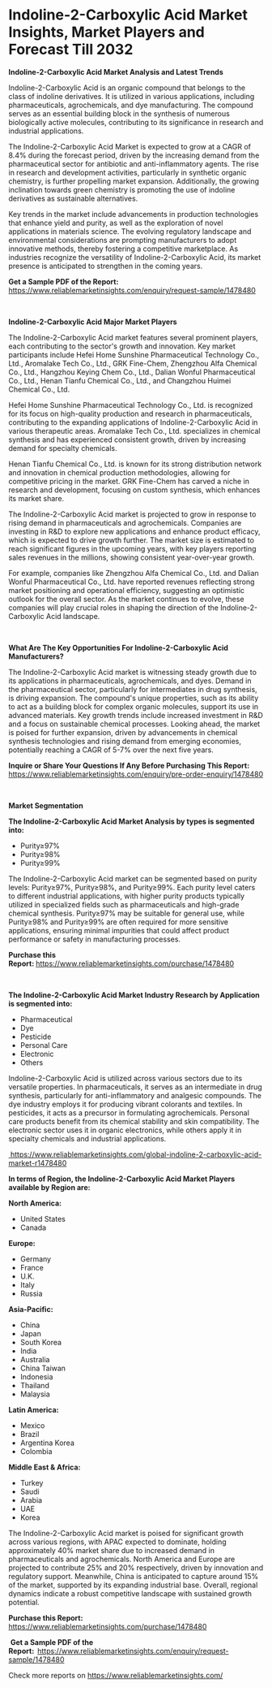 <p><h1>Indoline-2-Carboxylic Acid Market Insights, Market Players and Forecast Till 2032</h1></p><p><strong>Indoline-2-Carboxylic Acid Market Analysis and Latest Trends</strong></p>
<p><p>Indoline-2-Carboxylic Acid is an organic compound that belongs to the class of indoline derivatives. It is utilized in various applications, including pharmaceuticals, agrochemicals, and dye manufacturing. The compound serves as an essential building block in the synthesis of numerous biologically active molecules, contributing to its significance in research and industrial applications.</p><p>The Indoline-2-Carboxylic Acid Market is expected to grow at a CAGR of 8.4% during the forecast period, driven by the increasing demand from the pharmaceutical sector for antibiotic and anti-inflammatory agents. The rise in research and development activities, particularly in synthetic organic chemistry, is further propelling market expansion. Additionally, the growing inclination towards green chemistry is promoting the use of indoline derivatives as sustainable alternatives.</p><p>Key trends in the market include advancements in production technologies that enhance yield and purity, as well as the exploration of novel applications in materials science. The evolving regulatory landscape and environmental considerations are prompting manufacturers to adopt innovative methods, thereby fostering a competitive marketplace. As industries recognize the versatility of Indoline-2-Carboxylic Acid, its market presence is anticipated to strengthen in the coming years.</p></p>
<p><strong>Get a Sample PDF of the Report:&nbsp;</strong> <a href="https://www.reliablemarketinsights.com/enquiry/request-sample/1478480?utm_campaign=1948&utm_medium=2&utm_source=Github&utm_content=ia&utm_term=23032025&utm_id=indoline-2-carboxylic-acid">https://www.reliablemarketinsights.com/enquiry/request-sample/1478480</a></p>
<p>&nbsp;</p>
<p><strong>Indoline-2-Carboxylic Acid Major Market Players</strong></p>
<p><p>The Indoline-2-Carboxylic Acid market features several prominent players, each contributing to the sector's growth and innovation. Key market participants include Hefei Home Sunshine Pharmaceutical Technology Co., Ltd., Aromalake Tech Co., Ltd., GRK Fine-Chem, Zhengzhou Alfa Chemical Co., Ltd., Hangzhou Keying Chem Co., Ltd., Dalian Wonful Pharmaceutical Co., Ltd., Henan Tianfu Chemical Co., Ltd., and Changzhou Huimei Chemical Co., Ltd.</p><p>Hefei Home Sunshine Pharmaceutical Technology Co., Ltd. is recognized for its focus on high-quality production and research in pharmaceuticals, contributing to the expanding applications of Indoline-2-Carboxylic Acid in various therapeutic areas. Aromalake Tech Co., Ltd. specializes in chemical synthesis and has experienced consistent growth, driven by increasing demand for specialty chemicals.</p><p>Henan Tianfu Chemical Co., Ltd. is known for its strong distribution network and innovation in chemical production methodologies, allowing for competitive pricing in the market. GRK Fine-Chem has carved a niche in research and development, focusing on custom synthesis, which enhances its market share.</p><p>The Indoline-2-Carboxylic Acid market is projected to grow in response to rising demand in pharmaceuticals and agrochemicals. Companies are investing in R&D to explore new applications and enhance product efficacy, which is expected to drive growth further. The market size is estimated to reach significant figures in the upcoming years, with key players reporting sales revenues in the millions, showing consistent year-over-year growth.</p><p>For example, companies like Zhengzhou Alfa Chemical Co., Ltd. and Dalian Wonful Pharmaceutical Co., Ltd. have reported revenues reflecting strong market positioning and operational efficiency, suggesting an optimistic outlook for the overall sector. As the market continues to evolve, these companies will play crucial roles in shaping the direction of the Indoline-2-Carboxylic Acid landscape.</p></p>
<p>&nbsp;</p>
<p><strong>What Are The Key Opportunities For Indoline-2-Carboxylic Acid Manufacturers?</strong></p>
<p><p>The Indoline-2-Carboxylic Acid market is witnessing steady growth due to its applications in pharmaceuticals, agrochemicals, and dyes. Demand in the pharmaceutical sector, particularly for intermediates in drug synthesis, is driving expansion. The compound's unique properties, such as its ability to act as a building block for complex organic molecules, support its use in advanced materials. Key growth trends include increased investment in R&D and a focus on sustainable chemical processes. Looking ahead, the market is poised for further expansion, driven by advancements in chemical synthesis technologies and rising demand from emerging economies, potentially reaching a CAGR of 5-7% over the next five years.</p></p>
<p><strong>Inquire or Share Your Questions If Any Before Purchasing This Report:</strong> <a href="https://www.reliablemarketinsights.com/enquiry/pre-order-enquiry/1478480?utm_campaign=1948&utm_medium=2&utm_source=Github&utm_content=ia&utm_term=23032025&utm_id=indoline-2-carboxylic-acid">https://www.reliablemarketinsights.com/enquiry/pre-order-enquiry/1478480</a></p>
<p>&nbsp;</p>
<p><strong>Market Segmentation</strong></p>
<p><strong>The Indoline-2-Carboxylic Acid Market Analysis by types is segmented into:</strong></p>
<p><ul><li>Purity≥97%</li><li>Purity≥98%</li><li>Purity≥99%</li></ul></p>
<p><p>The Indoline-2-Carboxylic Acid market can be segmented based on purity levels: Purity≥97%, Purity≥98%, and Purity≥99%. Each purity level caters to different industrial applications, with higher purity products typically utilized in specialized fields such as pharmaceuticals and high-grade chemical synthesis. Purity≥97% may be suitable for general use, while Purity≥98% and Purity≥99% are often required for more sensitive applications, ensuring minimal impurities that could affect product performance or safety in manufacturing processes.</p></p>
<p><strong>Purchase this Report:&nbsp;</strong><a href="https://www.reliablemarketinsights.com/purchase/1478480?utm_campaign=1948&utm_medium=2&utm_source=Github&utm_content=ia&utm_term=23032025&utm_id=indoline-2-carboxylic-acid">https://www.reliablemarketinsights.com/purchase/1478480</a></p>
<p>&nbsp;</p>
<p><strong>The Indoline-2-Carboxylic Acid Market Industry Research by Application is segmented into:</strong></p>
<p><ul><li>Pharmaceutical</li><li>Dye</li><li>Pesticide</li><li>Personal Care</li><li>Electronic</li><li>Others</li></ul></p>
<p><p>Indoline-2-Carboxylic Acid is utilized across various sectors due to its versatile properties. In pharmaceuticals, it serves as an intermediate in drug synthesis, particularly for anti-inflammatory and analgesic compounds. The dye industry employs it for producing vibrant colorants and textiles. In pesticides, it acts as a precursor in formulating agrochemicals. Personal care products benefit from its chemical stability and skin compatibility. The electronic sector uses it in organic electronics, while others apply it in specialty chemicals and industrial applications.</p></p>
<p><a href="https://www.reliablemarketinsights.com/global-indoline-2-carboxylic-acid-market-r1478480?utm_campaign=1948&utm_medium=2&utm_source=Github&utm_content=ia&utm_term=23032025&utm_id=indoline-2-carboxylic-acid">&nbsp;https://www.reliablemarketinsights.com/global-indoline-2-carboxylic-acid-market-r1478480</a></p>
<p><strong>In terms of Region, the Indoline-2-Carboxylic Acid Market Players available by Region are:</strong></p>
<p>
    <p> <strong> North America: </strong>
        <ul>
            <li>United States</li>
            <li>Canada</li>
        </ul>
        </p> 
    <p> <strong> Europe: </strong>
        <ul>
            <li>Germany</li>
            <li>France</li>
            <li>U.K.</li>
            <li>Italy</li>
            <li>Russia</li>
        </ul>
        </p> 
    <p> <strong> Asia-Pacific: </strong>
        <ul>
            <li>China</li>
            <li>Japan</li>
            <li>South Korea</li>
            <li>India</li>
            <li>Australia</li>
            <li>China Taiwan</li>
            <li>Indonesia</li>
            <li>Thailand</li>
            <li>Malaysia</li>
        </ul>
        </p> 
    <p> <strong> Latin America: </strong>
        <ul>
            <li>Mexico</li>
            <li>Brazil</li>
            <li>Argentina Korea</li>
            <li>Colombia</li>
        </ul>
        </p> 
    <p> <strong> Middle East & Africa: </strong>
        <ul>
            <li>Turkey</li>
            <li>Saudi</li>
            <li>Arabia</li>
            <li>UAE</li>
            <li>Korea</li>
        </ul>
    </p>
    </p>
<p><p>The Indoline-2-Carboxylic Acid market is poised for significant growth across various regions, with APAC expected to dominate, holding approximately 40% market share due to increased demand in pharmaceuticals and agrochemicals. North America and Europe are projected to contribute 25% and 20% respectively, driven by innovation and regulatory support. Meanwhile, China is anticipated to capture around 15% of the market, supported by its expanding industrial base. Overall, regional dynamics indicate a robust competitive landscape with sustained growth potential.</p></p>
<p><strong>Purchase this Report: </strong><a href="https://www.reliablemarketinsights.com/purchase/1478480?utm_campaign=1948&utm_medium=2&utm_source=Github&utm_content=ia&utm_term=23032025&utm_id=indoline-2-carboxylic-acid">https://www.reliablemarketinsights.com/purchase/1478480</a></p>
<p>&nbsp;<strong>Get a Sample PDF of the Report:&nbsp;&nbsp;</strong><a href="https://www.reliablemarketinsights.com/enquiry/request-sample/1478480?utm_campaign=1948&utm_medium=2&utm_source=Github&utm_content=ia&utm_term=23032025&utm_id=indoline-2-carboxylic-acid">https://www.reliablemarketinsights.com/enquiry/request-sample/1478480</a></p>
<p><strong></strong></p>
<p>Check more reports on <a href="https://www.reliablemarketinsights.com/?utm_campaign=1948&utm_medium=2&utm_source=Github&utm_content=ia&utm_term=23032025&utm_id=indoline-2-carboxylic-acid">https://www.reliablemarketinsights.com/</a></p>